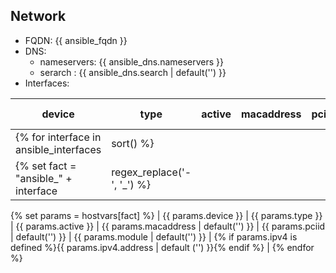 ## Network

- FQDN: {{ ansible_fqdn }}
- DNS:
  - nameservers: {{ ansible_dns.nameservers }}
  - serarch : {{ ansible_dns.search | default('') }}
- Interfaces:

| device | type | active | macaddress | pciid | module | IP address |
|--------|------|--------|------------|-------|--------|------------|
{% for interface in ansible_interfaces | sort() %}
{% set fact = "ansible_" + interface | regex_replace('-', '_') %}
{% set params = hostvars[fact] %}
| {{ params.device }} | {{ params.type }} | {{ params.active }} | {{ params.macaddress | default('') }} | {{ params.pciid | default('') }} | {{ params.module | default('') }} | {% if params.ipv4 is defined %}{{ params.ipv4.address | default ('') }}{% endif %} |
{% endfor %}
